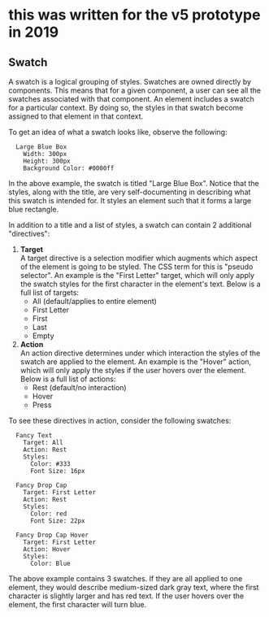 
# this was written for the v5 prototype in 2019

## Swatch

A swatch is a logical grouping of styles.
Swatches are owned directly by components.
This means that for a given component, a user can see all the swatches associated with that component.
An element includes a swatch for a particular context.
By doing so, the styles in that swatch become assigned to that element in that context.

To get an idea of what a swatch looks like, observe the following:

```
  Large Blue Box
    Width: 300px
    Height: 300px
    Background Color: #0000ff
```

In the above example, the swatch is titled "Large Blue Box". Notice that the styles, along with the title, are very self-documenting in describing what this swatch is intended for. It styles an element such that it forms a large blue rectangle.

In addition to a title and a list of styles, a swatch can contain 2 additional "directives":

1. **Target**  
    A target directive is a selection modifier which augments which aspect of the element is going to be styled. The CSS term for this is "pseudo selector". An example is the "First Letter" target, which will only apply the swatch styles for the first character in the element's text. Below is a full list of targets:
    - All (default/applies to entire element)
    - First Letter
    - First
    - Last
    - Empty
2. **Action**  
    An action directive determines under which interaction the styles of the swatch are applied to the element. An example is the "Hover" action, which will only apply the styles if the user hovers over the element. Below is a full list of actions:
    - Rest (default/no interaction)
    - Hover
    - Press

To see these directives in action, consider the following swatches:

```
  Fancy Text
    Target: All
    Action: Rest
    Styles:
      Color: #333
      Font Size: 16px

  Fancy Drop Cap
    Target: First Letter
    Action: Rest
    Styles:
      Color: red
      Font Size: 22px

  Fancy Drop Cap Hover
    Target: First Letter
    Action: Hover
    Styles:
      Color: Blue
```

The above example contains 3 swatches. If they are all applied to one element, they would describe medium-sized dark gray text, where the first character is slightly larger and has red text. If the user hovers over the element, the first character will turn blue.


